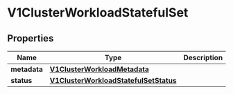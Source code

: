 # V1ClusterWorkloadStatefulSet

## Properties
Name | Type | Description | Notes
------------ | ------------- | ------------- | -------------
**metadata** | [**V1ClusterWorkloadMetadata**](V1ClusterWorkloadMetadata.md) |  |  [optional]
**status** | [**V1ClusterWorkloadStatefulSetStatus**](V1ClusterWorkloadStatefulSetStatus.md) |  |  [optional]
